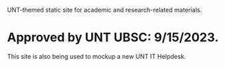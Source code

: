 UNT-themed static site for academic and research-related materials. 

# Approved by UNT UBSC: 9/15/2023. #

This site is also being used to mockup a new UNT IT Helpdesk.
